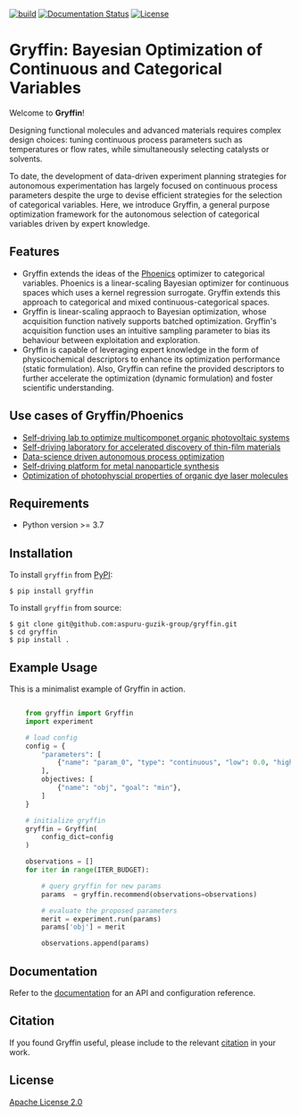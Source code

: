 [![build](https://github.com/aspuru-guzik-group/gryffin/actions/workflows/continuous-integration.yml/badge.svg)](https://github.com/aspuru-guzik-group/gryffin/actions/workflows/continuous-integration.yml)
[![Documentation Status](https://readthedocs.org/projects/gryffin/badge/?version=latest)](http://gryffin.readthedocs.io/?badge=latest)
[![License](https://img.shields.io/badge/License-Apache%202.0-blue.svg)](https://opensource.org/licenses/Apache-2.0)

Gryffin: Bayesian Optimization of Continuous and Categorical Variables
======================================================================

Welcome to **Gryffin**!

Designing functional molecules and advanced materials requires complex design choices: tuning
continuous process parameters such as temperatures or flow rates, while simultaneously selecting
catalysts or solvents. 

To date, the development of data-driven experiment planning strategies for
autonomous experimentation has largely focused on continuous process parameters despite the urge
to devise efficient strategies for the selection of categorical variables. Here, we introduce Gryffin,
a general purpose optimization framework for the autonomous selection of categorical variables
driven by expert knowledge.

## Features

* Gryffin extends the ideas of the [Phoenics](https://pubs.acs.org/doi/10.1021/acscentsci.8b00307) optimizer to categorical variables. Phoenics is a linear-scaling Bayesian optimizer for continuous spaces which uses a kernel regression surrogate. Gryffin extends this approach to categorical and mixed continuous-categorical spaces. 
* Gryffin is linear-scaling appraoch to Bayesian optimization, whose acquisition function natively supports batched optimization. Gryffin's acquisition function uses an intuitive sampling parameter to bias its behaviour between exploitation and exploration. 
* Gryffin is capable of leveraging expert knowledge in the form of physicochemical descriptors to enhance its optimization performance (static formulation). Also, Gryffin can refine the provided descriptors to further accelerate the optimization (dynamic formulation) and foster scientific understanding. 

## Use cases of Gryffin/Phoenics

* [Self-driving lab to optimize multicomponet organic photovoltaic systems](https://onlinelibrary.wiley.com/doi/full/10.1002/adma.201907801)
* [Self-driving laboratory for accelerated discovery of thin-film materials](https://www.science.org/doi/10.1126/sciadv.aaz8867)
* [Data-science driven autonomous process optimization](https://www.nature.com/articles/s42004-021-00550-x)
* [Self-driving platform for metal nanoparticle synthesis](https://onlinelibrary.wiley.com/doi/full/10.1002/adfm.202106725)
* [Optimization of photophyscial properties of organic dye laser molecules](https://pubs.acs.org/doi/10.1021/acscentsci.1c01002)


## Requirements

* Python version >= 3.7


## Installation

To install ``gryffin`` from [PyPI](https://pypi.org/project/gryffin/):

```console
$ pip install gryffin
```

To install ``gryffin`` from source:

``` console
$ git clone git@github.com:aspuru-guzik-group/gryffin.git
$ cd gryffin
$ pip install .
```

## Example Usage 


This is a minimalist example of Gryffin in action.


```python

    from gryffin import Gryffin
    import experiment

    # load config
    config = {
        "parameters": [
            {"name": "param_0", "type": "continuous", "low": 0.0, "high": 1.0},
        ],
        objectives: [
            {"name": "obj", "goal": "min"},
        ]
    }

    # initialize gryffin
    gryffin = Gryffin(
        config_dict=config
    )

    observations = [] 
    for iter in range(ITER_BUDGET):

        # query gryffin for new params
        params  = gryffin.recommend(observations=observations)

        # evaluate the proposed parameters
        merit = experiment.run(params)
        params['obj'] = merit

        observations.append(params)
```

## Documentation

Refer to the [documentation](https://gryffin.readthedocs.io/en/latest/) for an API and configuration reference.

## Citation

If you found Gryffin useful, please include to the relevant [citation](https://gryffin.readthedocs.io/en/latest/citation.html) in your work.

## License

[Apache License 2.0](https://choosealicense.com/licenses/apache-2.0/)






